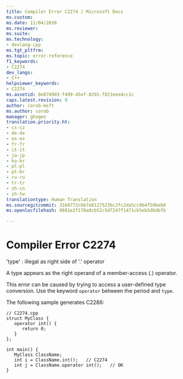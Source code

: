 ```yaml
---
title: Compiler Error C2274 | Microsoft Docs
ms.custom: 
ms.date: 11/04/2016
ms.reviewer: 
ms.suite: 
ms.technology:
- devlang-cpp
ms.tgt_pltfrm: 
ms.topic: error-reference
f1_keywords:
- C2274
dev_langs:
- C++
helpviewer_keywords:
- C2274
ms.assetid: 8e874903-f499-45ef-8291-f821eee4cc1c
caps.latest.revision: 9
author: corob-msft
ms.author: corob
manager: ghogen
translation.priority.ht:
- cs-cz
- de-de
- es-es
- fr-fr
- it-it
- ja-jp
- ko-kr
- pl-pl
- pt-br
- ru-ru
- tr-tr
- zh-cn
- zh-tw
translationtype: Human Translation
ms.sourcegitcommit: 3168772cbb7e8127523bc2fc2da5cc9b4f59beb8
ms.openlocfilehash: 8881e2f178a8cb52c5d7247f1471cb5eb5d6dbfb

---
```

# Compiler Error C2274
'type' : illegal as right side of '.' operator  
  
 A type appears as the right operand of a member-access (.) operator.  
  
 This error can be caused by trying to access a user-defined type conversion. Use the keyword `operator` between the period and `type`.  
  
 The following sample generates C2286:  
  
```  
// C2274.cpp  
struct MyClass {  
   operator int() {  
      return 0;  
   }  
};  
  
int main() {  
   MyClass ClassName;  
   int i = ClassName.int();   // C2274  
   int j = ClassName.operator int();   // OK  
}  
```


<!--HONumber=Jan17_HO1-->


